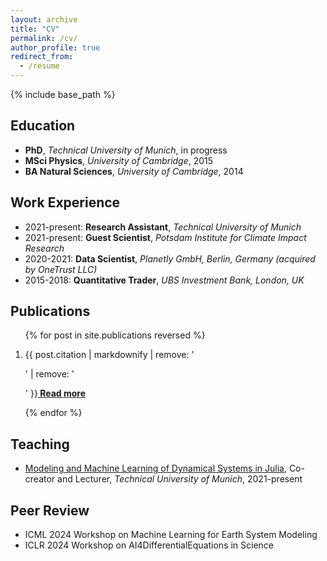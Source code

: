 ```yaml
---
layout: archive
title: "CV"
permalink: /cv/
author_profile: true
redirect_from:
  - /resume
---
```


{% include base_path %}

## Education
* **PhD**, *Technical University of Munich*, in progress
* **MSci Physics**, *University of Cambridge*, 2015
* **BA Natural Sciences**, *University of Cambridge*, 2014

## Work Experience
* 2021-present: **Research Assistant**, *Technical University of Munich*
* 2021-present: **Guest Scientist**, *Potsdam Institute for Climate Impact Research*
* 2020-2021: **Data Scientist**, *Planetly GmbH, Berlin, Germany (acquired by OneTrust LLC)*
* 2015-2018: **Quantitative Trader**, *UBS Investment Bank, London, UK*

## Publications
<ol>{% for post in site.publications reversed %}
<li><p>{{ post.citation | markdownify | remove: '<p>' | remove: '</p>' }}<b><a href="{{ base_path }}{{ post.url }}" rel="permalink"> Read more</a></b></p></li>
{% endfor %}</ol>

## Teaching
- [Modeling and Machine Learning of Dynamical Systems in Julia](https://github.com/TUM-PIK-ESM/TUM-Dynamics-Lecture), Co-creator and Lecturer, *Technical University of Munich*, 2021-present
  
## Peer Review
* ICML 2024 Workshop on Machine Learning for Earth System Modeling
* ICLR 2024 Workshop on AI4DifferentialEquations in Science
  
<!-- Talks
======
  <ul>{% for post in site.talks %}
    {% include archive-single-talk-cv.html %}
  {% endfor %}</ul> -->
  
<!-- Teaching
======
  <ul>{% for post in site.teaching %}
    {% include archive-single-cv.html %}
  {% endfor %}</ul> -->
<!--   
Service and leadership
======
* Currently signed in to 43 different slack teams -->
